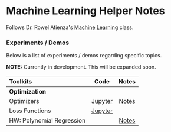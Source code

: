 # Machine Learning Helper Notes

Follows Dr. Rowel Atienza's [Machine Learning](https://github.com/roatienza/ml) class.

### Experiments / Demos

Below is a list of experiments / demos regarding specific topics.

**NOTE:** Currently in development. This will be expanded soon.

|   <b>Toolkits</b>     |                   Code                   | Notes |
|:----------------------|:----------------------------------------:|:-----:|
| <b>Optimization</b>   |                                          |       |
| Optimizers            | [Jupyter](Optimization/optimization.ipynb)  | [Notes](../PDFs/Optimization.pdf) |
| Loss Functions        | [Jupyter](Optimization/lossfunctions.ipynb) |       |
| HW: Polynomial Regression |                                       | [Notes](../PDFs/Homework_ML_PolynomialRegression.pdf)      |
